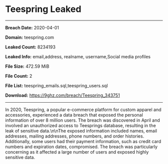 # Teespring Leaked

------------
**Breach Date:** 2020-04-01

**Domain:** teespring.com

**Leaked Count:** 8234193

**Leaked Info:** email,address, realname, username,Social media profiles

**File Size:** 472.59 MiB

**File Count:** 2

**File List:** teespring_emails.sql,teespring_users.sql

**Download:** https://9ghz.com/breach/Teespring_343751

------------
In 2020, Teespring, a popular e-commerce platform for custom apparel and accessories, experienced a data breach that exposed the personal information of over 8 million users. The breach was discovered in April and involved an unauthorized access to Teesprings database, resulting in the leak of sensitive data.\n\nThe exposed information included names, email addresses, mailing addresses, phone numbers, and order histories. Additionally, some users had their payment information, such as credit card numbers and expiration dates, compromised. The breach was particularly concerning as it affected a large number of users and exposed highly sensitive data.
